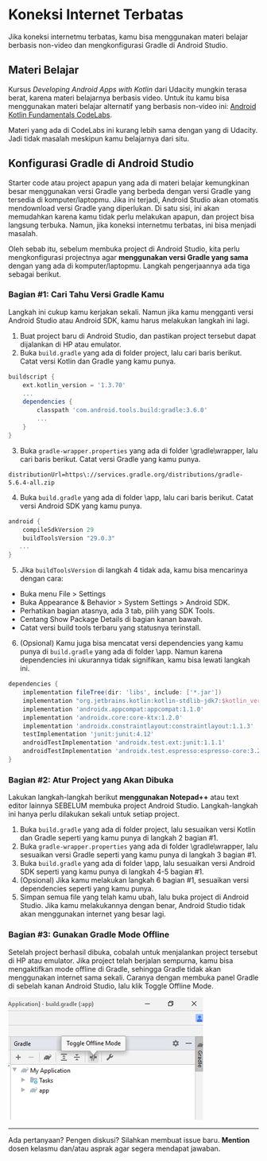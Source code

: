 # Koneksi Internet Terbatas
Jika koneksi internetmu terbatas, kamu bisa menggunakan materi belajar berbasis non-video dan mengkonfigurasi Gradle di Android Studio.

## Materi Belajar
Kursus _Developing Android Apps with Kotlin_ dari Udacity mungkin terasa berat, karena materi belajarnya berbasis video. Untuk itu kamu bisa menggunakan materi belajar alternatif yang berbasis non-video ini: [Android Kotlin Fundamentals CodeLabs](https://codelabs.developers.google.com/android-kotlin-fundamentals/).

Materi yang ada di CodeLabs ini kurang lebih sama dengan yang di Udacity. Jadi tidak masalah meskipun kamu belajarnya dari situ.

## Konfigurasi Gradle di Android Studio
Starter code atau project apapun yang ada di materi belajar kemungkinan besar menggunakan versi Gradle yang berbeda dengan versi Gradle yang tersedia di komputer/laptopmu. Jika ini terjadi, Android Studio akan otomatis mendownload versi Gradle yang diperlukan. Di satu sisi, ini akan memudahkan karena kamu tidak perlu melakukan apapun, dan project bisa langsung terbuka. Namun, jika koneksi internetmu terbatas, ini bisa menjadi masalah.

Oleh sebab itu, sebelum membuka project di Android Studio, kita perlu mengkonfigurasi projectnya agar **menggunakan versi Gradle yang sama** dengan yang ada di komputer/laptopmu. Langkah pengerjaannya ada tiga sebagai berikut.

### Bagian #1: Cari Tahu Versi Gradle Kamu
Langkah ini cukup kamu kerjakan sekali. Namun jika kamu mengganti versi Android Studio atau Android SDK, kamu harus melakukan langkah ini lagi.
1. Buat project baru di Android Studio, dan pastikan project tersebut dapat dijalankan di HP atau emulator.
2. Buka `build.gradle` yang ada di folder project, lalu cari baris berikut. Catat versi Kotlin dan Gradle yang kamu punya.
```gradle
buildscript {
    ext.kotlin_version = '1.3.70'
    ...
    dependencies {
        classpath 'com.android.tools.build:gradle:3.6.0'
        ...
    }
}
```
3. Buka `gradle-wrapper.properties` yang ada di folder \gradle\wrapper, lalu cari baris berikut. Catat versi Gradle yang kamu punya.
```
distributionUrl=https\://services.gradle.org/distributions/gradle-5.6.4-all.zip
```
4. Buka `build.gradle` yang ada di folder \app, lalu cari baris berikut. Catat versi Android SDK yang kamu punya.
```gradle
android {
    compileSdkVersion 29
    buildToolsVersion "29.0.3"
   ...
}
```
5. Jika `buildToolsVersion` di langkah 4 tidak ada, kamu bisa mencarinya dengan cara:
  * Buka menu File > Settings
  * Buka Appearance & Behavior > System Settings > Android SDK.
  * Perhatikan bagian atasnya, ada 3 tab, pilih yang SDK Tools.
  * Centang Show Package Details di bagian kanan bawah.
  * Catat versi build tools terbaru yang statusnya terinstall.
6. (Opsional) Kamu juga bisa mencatat versi dependencies yang kamu punya di `build.gradle` yang ada di folder \app. Namun karena dependencies ini ukurannya tidak signifikan, kamu bisa lewati langkah ini.
```gradle
dependencies {
    implementation fileTree(dir: 'libs', include: ['*.jar'])
    implementation "org.jetbrains.kotlin:kotlin-stdlib-jdk7:$kotlin_version"
    implementation 'androidx.appcompat:appcompat:1.1.0'
    implementation 'androidx.core:core-ktx:1.2.0'
    implementation 'androidx.constraintlayout:constraintlayout:1.1.3'
    testImplementation 'junit:junit:4.12'
    androidTestImplementation 'androidx.test.ext:junit:1.1.1'
    androidTestImplementation 'androidx.test.espresso:espresso-core:3.2.0'
}
```

### Bagian #2: Atur Project yang Akan Dibuka
Lakukan langkah-langkah berikut **menggunakan Notepad++** atau text editor lainnya SEBELUM membuka project Android Studio. Langkah-langkah ini hanya perlu dilakukan sekali untuk setiap project.
1. Buka `build.gradle` yang ada di folder project, lalu sesuaikan versi Kotlin dan Gradle seperti yang kamu punya di langkah 2 bagian #1.
2. Buka `gradle-wrapper.properties` yang ada di folder \gradle\wrapper, lalu sesuaikan versi Gradle seperti yang kamu punya di langkah 3 bagian #1.
3. Buka `build.gradle` yang ada di folder \app, lalu sesuaikan versi Android SDK seperti yang kamu punya di langkah 4-5 bagian #1.
4. (Opsional) Jika kamu melakukan langkah 6 bagian #1, sesuaikan versi dependencies seperti yang kamu punya.
5. Simpan semua file yang telah kamu ubah, lalu buka project di Android Studio. Jika kamu melakukannya dengan benar, Android Studio tidak akan menggunakan internet yang besar lagi.

### Bagian #3: Gunakan Gradle Mode Offline
Setelah project berhasil dibuka, cobalah untuk menjalankan project tersebut di HP atau emulator. Jika project telah berjalan sempurna, kamu bisa mengaktifkan mode offline di Gradle, sehingga Gradle tidak akan menggunakan internet sama sekali. Caranya dengan membuka panel Gradle di sebelah kanan Android Studio, lalu klik Toggle Offline Mode.

![Toggle Offline Mode](assets/gradle-offline.png)

---
Ada pertanyaan? Pengen diskusi? Silahkan membuat issue baru. **Mention** dosen kelasmu dan/atau asprak agar segera mendapat jawaban.